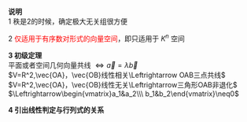 **说明**  
1 秩是2的时候，确定极大无关组很方便  
  
2 <font color=red>仅适用于有序数对形式的向量空间</font>，即只适用于 $K^n$ 空间  
  
**3 初级定理**  
平面或者空间几何向量共线 $\Leftrightarrow\vec a=\lambda\vec b$   
 $V=R^2,\vec{OA}，\vec{OB}线性相关\Leftrightarrow OAB三点共线$   
 $V=R^2,\vec{OA}，\vec{OB}线性无关\Leftrightarrow三角形OAB非退化$   
 $\Leftrightarrow\begin{vmatrix}a_1&a_2\\\ b_1&b_2\end{vmatrix}\neq0$   
  
**4 引出线性判定与行列式的关系**  
